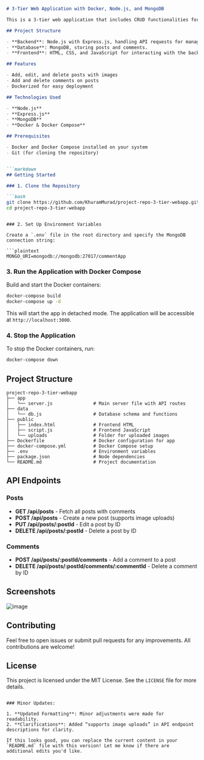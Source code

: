 ```markdown
# 3-Tier Web Application with Docker, Node.js, and MongoDB

This is a 3-tier web application that includes CRUD functionalities for posts and comments. Users can create, read, update, and delete posts, as well as add comments on each post. The application is fully Dockerized and uses Node.js for the backend, MongoDB for the database, and Express.js for routing. Images uploaded with posts are stored in the application’s file system.

## Project Structure

- **Backend**: Node.js with Express.js, handling API requests for managing posts and comments.
- **Database**: MongoDB, storing posts and comments.
- **Frontend**: HTML, CSS, and JavaScript for interacting with the backend.

## Features

- Add, edit, and delete posts with images
- Add and delete comments on posts
- Dockerized for easy deployment

## Technologies Used

- **Node.js**
- **Express.js**
- **MongoDB**
- **Docker & Docker Compose**

## Prerequisites

- Docker and Docker Compose installed on your system
- Git (for cloning the repository)


```markdown
## Getting Started

### 1. Clone the Repository

```bash
git clone https://github.com/KhuramMurad/project-repo-3-tier-webapp.git
cd project-repo-3-tier-webapp
```
```

### 2. Set Up Environment Variables

Create a `.env` file in the root directory and specify the MongoDB connection string:

```plaintext
MONGO_URI=mongodb://mongodb:27017/commentApp
```

### 3. Run the Application with Docker Compose

Build and start the Docker containers:

```bash
docker-compose build
docker-compose up -d
```

This will start the app in detached mode. The application will be accessible at `http://localhost:3000`.

### 4. Stop the Application

To stop the Docker containers, run:

```bash
docker-compose down
```

## Project Structure

```
project-repo-3-tier-webapp
├── app
│   └── server.js               # Main server file with API routes
├── data
│   └── db.js                   # Database schema and functions
├── public
│   ├── index.html              # Frontend HTML
│   ├── script.js               # Frontend JavaScript
│   └── uploads                 # Folder for uploaded images
├── Dockerfile                  # Docker configuration for app
├── docker-compose.yml          # Docker Compose setup
├── .env                        # Environment variables
├── package.json                # Node dependencies
└── README.md                   # Project documentation
```

## API Endpoints

### Posts

- **GET /api/posts** - Fetch all posts with comments
- **POST /api/posts** - Create a new post (supports image uploads)
- **PUT /api/posts/:postId** - Edit a post by ID
- **DELETE /api/posts/:postId** - Delete a post by ID

### Comments

- **POST /api/posts/:postId/comments** - Add a comment to a post
- **DELETE /api/posts/:postId/comments/:commentId** - Delete a comment by ID

## Screenshots

![image](https://github.com/user-attachments/assets/bc9f9952-4bb6-41c5-8a04-9fc287377b91)

## Contributing

Feel free to open issues or submit pull requests for any improvements. All contributions are welcome!

## License

This project is licensed under the MIT License. See the `LICENSE` file for more details.
```

### Minor Updates:

1. **Updated Formatting**: Minor adjustments were made for readability.
2. **Clarifications**: Added “supports image uploads” in API endpoint descriptions for clarity.

If this looks good, you can replace the current content in your `README.md` file with this version! Let me know if there are additional edits you'd like.
